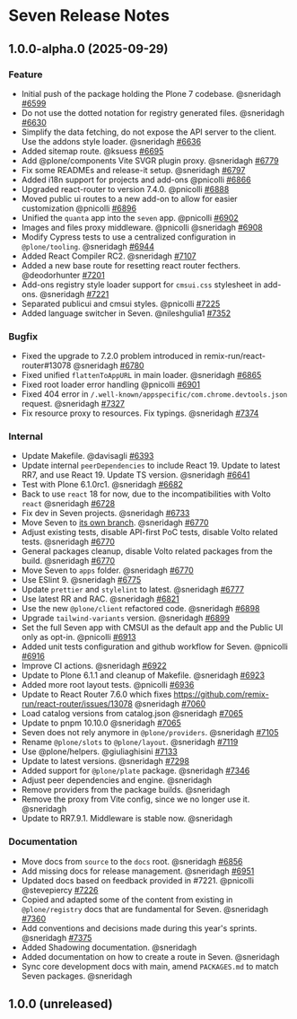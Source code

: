 # Seven Release Notes

<!-- Do *NOT* add new change log entries to this file.
     Instead create a file in the news directory.
     For helpful instructions, see:
     https://6.docs.plone.org/contributing/index.html#change-log-entry
-->

<!-- towncrier release notes start -->

## 1.0.0-alpha.0 (2025-09-29)

### Feature

- Initial push of the package holding the Plone 7 codebase. @sneridagh [#6599](https://github.com/plone/volto/issues/6599)
- Do not use the dotted notation for registry generated files. @sneridagh [#6630](https://github.com/plone/volto/issues/6630)
- Simplify the data fetching, do not expose the API server to the client.
  Use the addons style loader. @sneridagh [#6636](https://github.com/plone/volto/issues/6636)
- Added sitemap route. @ksuess [#6695](https://github.com/plone/volto/issues/6695)
- Add @plone/components Vite SVGR plugin proxy. @sneridagh [#6779](https://github.com/plone/volto/issues/6779)
- Fix some READMEs and release-it setup. @sneridagh [#6797](https://github.com/plone/volto/issues/6797)
- Added i18n support for projects and add-ons @pnicolli [#6866](https://github.com/plone/volto/issues/6866)
- Upgraded react-router to version 7.4.0. @pnicolli [#6888](https://github.com/plone/volto/issues/6888)
- Moved public ui routes to a new add-on to allow for easier customization @pnicolli [#6896](https://github.com/plone/volto/issues/6896)
- Unified the `quanta` app into the `seven` app. @pnicolli [#6902](https://github.com/plone/volto/issues/6902)
- Images and files proxy middleware. @pnicolli @sneridagh [#6908](https://github.com/plone/volto/issues/6908)
- Modify Cypress tests to use a centralized configuration in `@plone/tooling`. @sneridagh [#6944](https://github.com/plone/volto/issues/6944)
- Added React Compiler RC2. @sneridagh [#7107](https://github.com/plone/volto/issues/7107)
- Added a new base route for resetting react router fecthers. @deodorhunter [#7201](https://github.com/plone/volto/issues/7201)
- Add-ons registry style loader support for `cmsui.css` stylesheet in add-ons. @sneridagh [#7221](https://github.com/plone/volto/issues/7221)
- Separated publicui and cmsui styles. @pnicolli [#7225](https://github.com/plone/volto/issues/7225)
- Added language switcher in Seven. @nileshgulia1 [#7352](https://github.com/plone/volto/issues/7352)

### Bugfix

- Fixed the upgrade to 7.2.0 problem introduced in remix-run/react-router#13078 @sneridagh [#6780](https://github.com/plone/volto/issues/6780)
- Fixed unified `flattenToAppURL` in main loader. @sneridagh [#6865](https://github.com/plone/volto/issues/6865)
- Fixed root loader error handling @pnicolli [#6901](https://github.com/plone/volto/issues/6901)
- Fixed 404 error in `/.well-known/appspecific/com.chrome.devtools.json` request. @sneridagh [#7327](https://github.com/plone/volto/issues/7327)
- Fix resource proxy to resources. Fix typings. @sneridagh [#7374](https://github.com/plone/volto/issues/7374)

### Internal

- Update Makefile. @davisagli [#6393](https://github.com/plone/volto/issues/6393)
- Update internal `peerDependencies` to include React 19.
  Update to latest RR7, and use React 19.
  Update TS version. @sneridagh [#6641](https://github.com/plone/volto/issues/6641)
- Test with Plone 6.1.0rc1. @sneridagh [#6682](https://github.com/plone/volto/issues/6682)
- Back to use `react` 18 for now, due to the incompatibilities with Volto `react` @sneridagh [#6728](https://github.com/plone/volto/issues/6728)
- Fix dev in Seven projects. @sneridagh [#6733](https://github.com/plone/volto/issues/6733)
- Move Seven to [its own branch](https://github.com/plone/volto/tree/7). @sneridagh [#6770](https://github.com/plone/volto/issues/6770)
- Adjust existing tests, disable API-first PoC tests, disable Volto related tests. @sneridagh [#6770](https://github.com/plone/volto/issues/6770)
- General packages cleanup, disable Volto related packages from the build. @sneridagh [#6770](https://github.com/plone/volto/issues/6770)
- Move Seven to `apps` folder. @sneridagh [#6770](https://github.com/plone/volto/issues/6770)
- Use ESlint 9. @sneridagh [#6775](https://github.com/plone/volto/issues/6775)
- Update `prettier` and `stylelint` to latest. @sneridagh [#6777](https://github.com/plone/volto/issues/6777)
- Use latest RR and RAC. @sneridagh [#6821](https://github.com/plone/volto/issues/6821)
- Use the new `@plone/client` refactored code. @sneridagh [#6898](https://github.com/plone/volto/issues/6898)
- Upgrade `tailwind-variants` version. @sneridagh [#6899](https://github.com/plone/volto/issues/6899)
- Set the full Seven app with CMSUI as the default app and the Public UI only as opt-in. @pnicolli [#6913](https://github.com/plone/volto/issues/6913)
- Added unit tests configuration and github workflow for Seven. @pnicolli [#6916](https://github.com/plone/volto/issues/6916)
- Improve CI actions. @sneridagh [#6922](https://github.com/plone/volto/issues/6922)
- Update to Plone 6.1.1 and cleanup of Makefile. @sneridagh [#6923](https://github.com/plone/volto/issues/6923)
- Added more root layout tests. @pnicolli [#6936](https://github.com/plone/volto/issues/6936)
- Update to React Router 7.6.0 which fixes
  https://github.com/remix-run/react-router/issues/13078
  @sneridagh [#7060](https://github.com/plone/volto/issues/7060)
- Load catalog versions from catalog.json @sneridagh [#7065](https://github.com/plone/volto/issues/7065)
- Update to pnpm 10.10.0 @sneridagh [#7065](https://github.com/plone/volto/issues/7065)
- Seven does not rely anymore in `@plone/providers`. @sneridagh [#7105](https://github.com/plone/volto/issues/7105)
- Rename `@plone/slots` to `@plone/layout`. @sneridagh [#7119](https://github.com/plone/volto/issues/7119)
- Use @plone/helpers. @giuliaghisini [#7133](https://github.com/plone/volto/issues/7133)
- Update to latest versions. @sneridagh [#7298](https://github.com/plone/volto/issues/7298)
- Added support for `@plone/plate` package. @sneridagh [#7346](https://github.com/plone/volto/issues/7346)
- Adjust peer dependencies and engine. @sneridagh
- Remove providers from the package builds. @sneridagh
- Remove the proxy from Vite config, since we no longer use it. @sneridagh
- Update to RR7.9.1. Middleware is stable now. @sneridagh

### Documentation

- Move docs from `source` to the `docs` root. @sneridagh [#6856](https://github.com/plone/volto/issues/6856)
- Add missing docs for release management. @sneridagh [#6951](https://github.com/plone/volto/issues/6951)
- Updated docs based on feedback provided in #7221. @pnicolli @stevepiercy [#7226](https://github.com/plone/volto/issues/7226)
- Copied and adapted some of the content from existing in `@plone/registry` docs that are fundamental for Seven. @sneridagh [#7360](https://github.com/plone/volto/issues/7360)
- Add conventions and decisions made during this year's sprints. @sneridagh [#7375](https://github.com/plone/volto/issues/7375)
- Added Shadowing documentation. @sneridagh
- Added documentation on how to create a route in Seven. @sneridagh
- Sync core development docs with main, amend `PACKAGES.md` to match Seven packages. @sneridagh

## 1.0.0 (unreleased)
